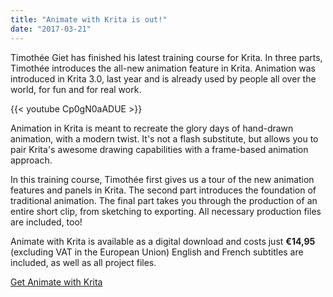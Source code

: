 ```yaml
---
title: "Animate with Krita is out!"
date: "2017-03-21"
---
```


Timothée Giet has finished his latest training course for Krita. In three parts, Timothée introduces the all-new animation feature in Krita. Animation was introduced in Krita 3.0, last year and is already used by people all over the world, for fun and for real work.

{{< youtube Cp0gN0aADUE >}}

Animation in Krita is meant to recreate the glory days of hand-drawn animation, with a modern twist. It's not a flash substitute, but allows you to pair Krita's awesome drawing capabilities with a frame-based animation approach.

In this training course, Timothée first gives us a tour of the new animation features and panels in Krita. The second part introduces the foundation of traditional animation. The final part takes you through the production of an entire short clip, from sketching to exporting. All necessary production files are included, too!

Animate with Krita is available as a digital download and costs just **€14,95** (excluding VAT in the European Union) English and French subtitles are included, as well as all project files.

<script src="https://gumroad.com/js/gumroad.js"></script>

[Get Animate with Krita](https://gum.co/TIso?wanted=true)

[](/animate-with-krita/)
